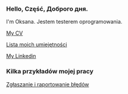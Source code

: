### Hello, Część, Доброго дня.
I'm Oksana. Jestem testerem oprogramowania. 

[My CV](https://docs.google.com/document/d/139J1NYTGLQarKFPjBsYEDlthaKUZ3mSLipzloxGbtCA/edit?usp=sharing)

[Lista moich umiejętności](https://docs.google.com/document/d/1Tkcpg_1gPFl80czwCq3QOoRmBNASPMRXCeAk6G8w1QQ/edit?usp=sharing)

[My Linkedin](www.linkedin.com/in/oksana-reznikovapl)

### Kilka przykładów mojej pracy
[Zgłaszanie i raportowanie błędów](https://docs.google.com/spreadsheets/d/1eP-tlE8edl3kYmH68O_nTlc0lfEg109ShFN_xJFpkhY/edit#gid=754196181)

